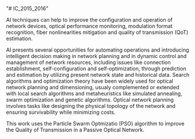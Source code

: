 "# IC_2015_2016" 

AI techniques can help to improve the configuration and operation of network devices, optical performance monitoring, modulation format recognition, fiber nonlinearities mitigation and quality of transmission (QoT) estimation. 

AI presents several opportunities for automating operations and introducing intelligent decision making in network planning and in dynamic control and management of network resources, including issues like connection establishment, self-configuration and self-optimization, through prediction and estimation by utilizing present network state and historical data. Search algorithms and optimization theory have been widely used for optical network planning and dimensioning, usualy complemented or extended with local search algorithms and metaheuristics like simulated annealing, swarm optimization and genetic algorithms.  Optical network planning involves tasks like designing the physical topology of the network and ensuring survivability while minimizing costs. 


This work uses the Particle Swarm Optmizatio (PSO) algorithm to improve the Quality of Transmission in a Passive Optical Network. 

